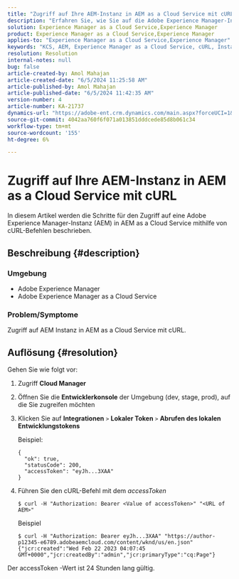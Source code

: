 ```yaml
---
title: "Zugriff auf Ihre AEM-Instanz in AEM as a Cloud Service mit cURL"
description: "Erfahren Sie, wie Sie auf die Adobe Experience Manager-Instanz (AEM) in AEM as a Cloud Service mit cURL zugreifen."
solution: Experience Manager as a Cloud Service,Experience Manager
product: Experience Manager as a Cloud Service,Experience Manager
applies-to: "Experience Manager as a Cloud Service,Experience Manager"
keywords: "KCS, AEM, Experience Manager as a Cloud Service, cURL, Instanz, AEMaaCS"
resolution: Resolution
internal-notes: null
bug: false
article-created-by: Amol Mahajan
article-created-date: "6/5/2024 11:25:58 AM"
article-published-by: Amol Mahajan
article-published-date: "6/5/2024 11:42:35 AM"
version-number: 4
article-number: KA-21737
dynamics-url: "https://adobe-ent.crm.dynamics.com/main.aspx?forceUCI=1&pagetype=entityrecord&etn=knowledgearticle&id=6add4a5b-2e23-ef11-840a-6045bd06eea5"
source-git-commit: 4042aa760f6f071a013851dddcede85d8b061c34
workflow-type: tm+mt
source-wordcount: '155'
ht-degree: 6%

---
```


# Zugriff auf Ihre AEM-Instanz in AEM as a Cloud Service mit cURL


In diesem Artikel werden die Schritte für den Zugriff auf eine Adobe Experience Manager-Instanz (AEM) in AEM as a Cloud Service mithilfe von cURL-Befehlen beschrieben.

## Beschreibung {#description}


### <b>Umgebung</b>

- Adobe Experience Manager
- Adobe Experience Manager as a Cloud Service




### <b>Problem/Symptome</b>

Zugriff auf AEM Instanz in AEM as a Cloud Service mit cURL.


## Auflösung {#resolution}

Gehen Sie wie folgt vor:
1. Zugriff <b>Cloud Manager</b>


2. Öffnen Sie die <b>Entwicklerkonsole</b> der Umgebung (dev, stage, prod), auf die Sie zugreifen möchten


3. Klicken Sie auf <b>Integrationen</b> `>`  <b>Lokaler Token</b> `>`  <b>Abrufen des lokalen Entwicklungstokens</b>


   Beispiel:


   ```
   {
     "ok": true,
     "statusCode": 200,
     "accessToken": "eyJh...3XAA"
   }
   ```


4. Führen Sie den cURL-Befehl mit dem *accessToken*




   ```
   $ curl -H "Authorization: Bearer <Value of accessToken>" "<URL of AEM>"
   ```



   Beispiel


   ```
   $ curl -H "Authorization: Bearer eyJh...3XAA" "https://author-p12345-e6789.adobeaemcloud.com/content/wknd/us/en.json"
   {"jcr:created":"Wed Feb 22 2023 04:07:45 GMT+0000","jcr:createdBy":"admin","jcr:primaryType":"cq:Page"}
   ```




Der accessToken -Wert ist 24 Stunden lang gültig.
